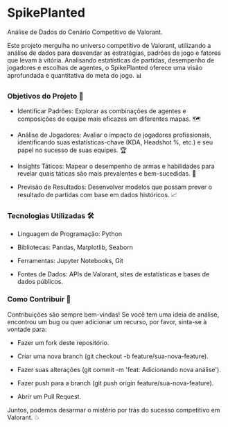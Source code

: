 
# SpikePlanted

Análise de Dados do Cenário Competitivo de Valorant.

Este projeto mergulha no universo competitivo de Valorant, utilizando a análise de dados para desvendar as estratégias, padrões de jogo e fatores que levam à vitória. Analisando estatísticas de partidas, desempenho de jogadores e escolhas de agentes, o SpikePlanted oferece uma visão aprofundada e quantitativa do meta do jogo. 📊

### Objetivos do Projeto 🎯

- Identificar Padrões: Explorar as combinações de agentes e composições de equipe mais eficazes em diferentes mapas. 🗺️

- Análise de Jogadores: Avaliar o impacto de jogadores profissionais, identificando suas estatísticas-chave (KDA, Headshot %, etc.) e seu papel no sucesso de suas equipes. 🏆

- Insights Táticos: Mapear o desempenho de armas e habilidades para revelar quais táticas são mais prevalentes e bem-sucedidas. 🔫

- Previsão de Resultados: Desenvolver modelos que possam prever o resultado de partidas com base em dados históricos. 📈

### Tecnologias Utilizadas 🛠️
- Linguagem de Programação: Python

- Bibliotecas: Pandas, Matplotlib, Seaborn

- Ferramentas: Jupyter Notebooks, Git

- Fontes de Dados: APIs de Valorant, sites de estatísticas e bases de dados públicos.

### Como Contribuir 🤝
Contribuições são sempre bem-vindas! Se você tem uma ideia de análise, encontrou um bug ou quer adicionar um recurso, por favor, sinta-se à vontade para:

- Fazer um fork deste repositório.

- Criar uma nova branch (git checkout -b feature/sua-nova-feature).

- Fazer suas alterações (git commit -m 'feat: Adicionando nova análise').

- Fazer push para a branch (git push origin feature/sua-nova-feature).

- Abrir um Pull Request.

Juntos, podemos desarmar o mistério por trás do sucesso competitivo em Valorant. 💥

